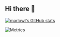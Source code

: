 ## Hi there 👋

[![marlowl's GitHub stats](https://github-readme-stats-theta-dun.vercel.app/api?username=marlowl&show=reviews,prs_merged_percentage&theme=transparent&hide=contribs,prs,issues)](https://github.com/marlowl/github-readme-stats)

![Metrics](https://metrics.lecoq.io/marlowl?template=classic&base.indepth=true&base.skip=true&base.header=0&base.community=0&base.repositories=0&base.metadata=0&notable=1&repositories=1&base=header%2C%20activity%2C%20community%2C%20repositories%2C%20metadata&base.indepth=true&base.hireable=false&base.skip=true&repositories.batch=100&repositories.forks=false&repositories.affiliations=owner&repositories=false&repositories.featured=marlowl%2Fvue-voting-dapp%2C%20Consensys%2Fquorum-kubernetes%2C%20marlowl%2Fpostgres-gcs-backup&repositories.pinned=0&repositories.starred=0&repositories.random=0&repositories.order=featured%2C%20pinned%2C%20starred%2C%20random&notable=false&notable.from=organization&notable.repositories=false&notable.indepth=false&notable.types=commit&notable.self=false&config.timezone=Europe%2FAmsterdam)

